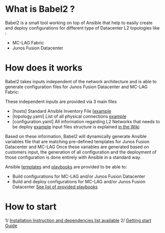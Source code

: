 
# What is Babel2 ?
Babel2 is a small tool working on top of Ansible that help to easily create and deploy configurations for different type of Datacenter L2 topologies like :
 - MC-LAG Fabric
 - Junos Fusion Datacenter

# How does it works

Babel2 takes inputs independent of the network architecture and is able to generate
configuration files for Junos Fusion Datacenter and MC-LAG Fabric:

These independent inputs are provided via 3 main files
 - [hosts] Standard Ansible Inventory File [[example](https://github.com/JNPRAutomate/junos-babel2/blob/master/input/hosts)
 - [topology.yaml] List of all physical connections [example](https://github.com/JNPRAutomate/junos-babel2/blob/master/input/topology.yaml)
 - [configuration.yaml] All information regarding L2 Networks that needs to be deploy [example](https://github.com/JNPRAutomate/junos-babel2/blob/master/input/configuration.yaml)
input files structure is explained [in the Wiki](https://github.com/JNPRAutomate/junos-babel2/wiki/input-files)

Based on these information, Babel2 will dynamically generate Ansible variables file that are matching pre-defined templates for Junos Fusion Datacenter and MC-LAG
Once these variables are generated based on customers input, the generation of all configuration and the deployment of those configuration is done entirely with Ansible in a standard way.

Ansible [templates](https://github.com/JNPRAutomate/junos-babel2/wiki/roles) and [playbooks](https://github.com/JNPRAutomate/junos-babel2/wiki/playbooks) are provided to be able to:
 - Build configurations for MC-LAG and/or Junos Fusion Datacenter
 - Build and deploy configurations for MC-LAG and/or Junos Fusion Datacenter
[See list of provided playbooks](https://github.com/JNPRAutomate/junos-babel2/wiki/playbooks)

# How to start
 1/ [Installation Instruction and dependencies list available](https://github.com/JNPRAutomate/junos-babel2/wiki/install)
 2/ [Getting start Guide](https://github.com/JNPRAutomate/junos-babel2/wiki/setup)
